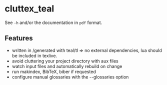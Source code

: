 # cluttex_teal

See `-h` and/or the documentation in `pdf` format.

## Features
- written in /generated with teal/tl => no external dependencies, lua should be
  included in texlive.
- avoid cluttering your project directory with aux files
- watch input files and automatically rebuild on change
- run makindex, BibTeX, biber if requested
- configure manual glossaries with the --glossaries option
